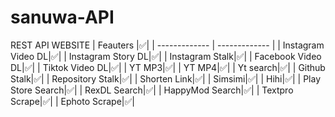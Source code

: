 # sanuwa-API
REST API WEBSITE
| Feauters |✅|
| ------------- | ------------- |
| Instagram Video DL|✅|
| Instagram Story DL|✅|
| Instagram Stalk|✅|
| Facebook Video DL|✅|
| Tiktok Video DL|✅|
| YT MP3|✅|
| YT MP4|✅|
| Yt search|✅|
| Github Stalk|✅|
| Repository Stalk|✅|
| Shorten Link|✅|
| Simsimi|✅|
| Hihi|✅|
| Play Store Search|✅|
| RexDL Search|✅|
| HappyMod Search|✅|
| Textpro Scrape|✅|
| Ephoto Scrape|✅|
